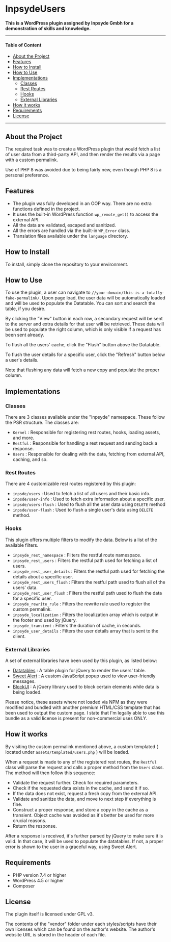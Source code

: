 # InpsydeUsers

**This is a WordPress plugin assigned by Inpsyde Gmbh for a demonstration of skills and knowledge.**

----------------------------------------------------------------

#### Table of Content

- [About the Project](#about-the-project)
- [Features](#features)
- [How to Install](#how-to-install)
- [How to Use](#how-to-use)
- [Implementations](#implementations)
    - [Classes](#imp-classes)
    - [Rest Routes](#imp-routes)
    - [Hooks](#imp-hooks)
    - [External Libraries](#external-libraries)
- [How it works](#how-it-works)
- [Requirements](#requirements)
- [License](#license)

----------------------------------------------------------------

## About the Project

The required task was to create a WordPress plugin that would fetch a list of user data from a third-party API, and then
render the results via a page with a custom permalink.

Use of PHP 8 was avoided due to being fairly new, even though PHP 8 is a personal preference.

## Features

- The plugin was fully developed in an OOP way. There are no extra functions defined in the project.
- It uses the built-in WordPress function `wp_remote_get()` to access the external API.
- All the data are validated, escaped and sanitized.
- All the errors are handled via the built-in `WP_Error` class.
- Translation files available under the `language` directory.

## How to Install

To install, simply clone the repository to your environment.

## How to Use

To use the plugin, a user can navigate to `//your-domain/this-is-a-totally-fake-permalink/`. Upon page load, the user
data will be automatically loaded and will be used to populate the Datatable. You can sort and search the table, if you
desire.

By clicking the "View" button in each row, a secondary request will be sent to the server and extra details for that
user will be retrieved. These data will be used to populate the right column, which is only visible if a request has
been sent already.

To flush all the users' cache, click the "Flush" button above the Datatable.

To flush the user details for a specific user, click the "Refresh" button below a user's details.

Note that flushing any data will fetch a new copy and populate the proper column.

## Implementations

### Classes

There are 3 classes available under the "Inpsyde" namespace. These follow the PSR structure. The classes are:

- `Kernel` : Responsible for registering rest routes, hooks, loading assets, and more.
- `Restful` : Responsible for handling a rest request and sending back a response.
- `Users` : Responsible for dealing with the data, fetching from external API, caching, and so.

### Rest Routes

There are 4 customizable rest routes registered by this plugin:

- `inpsde/users` : Used to fetch a list of all users and their basic info.
- `inpsde/user-info` : Used to fetch extra information about a specific user.
- `inpsde/users-flush` : Used to flush all the user data using `DELETE` method
- `inpsde/user-flush` : Used to flush a single user's data using `DELETE` method.

### Hooks

This plugin offers multiple filters to modify the data. Below is a list of the available filters.

- `inpsyde_rest_namespace` : Filters the restful route namespace.
- `inpsyde_rest_users` : Filters the restful path used for fetching a list of users.
- `inpsyde_rest_user_details` : Filters the restful path used for fetching the details about a specific user.
- `inpsyde_rest_users_flush` : Filters the restful path used to flush all of the users' data.
- `inpsyde_rest_user_flush` : Filters the restful path used to flush the data for a specific user.
- `inpsyde_rewrite_rule` : Filters the rewrite rule used to register the custom permalink.
- `inpsyde_localization` : Filters the localization array which is output in the footer and used by jQuery.
- `inpsyde_transient` : Filters the duration of cache, in seconds.
- `inpsyde_user_details` : Filters the user details array that is sent to the client.

### External Libraries

A set of external libraries have been used by this plugin, as listed below:

- [Datatables](https://datatables.net/) : A table plugin for jQuery to render the users' table.
- [Sweet Alert](https://sweetalert2.github.io/) : A custom JavaScript popup used to view user-friendly messages.
- [BlockUI](https://github.com/malsup/blockui) : A jQuery library used to block certain elements while data is being
  loaded.

Please notice, these assets where not loaded via NPM as they were modified and bundled with another premium HTML/CSS
template that has been used to output the custom page. I state that I'm legally able to use this bundle as a valid
license is present for non-commercial uses ONLY.

## How it works

By visiting the custom permalink mentioned above, a custom templated ( located under `assets/templated/users.php` ) will
be loaded.

When a request is made to any of the registered rest routes, the `Restful` class will parse the request and calls a
proper method from the `Users` class. The method will then follow this sequence:

- Validate the request further. Check for required parameters.
- Check if the requested data exists in the cache, and send it if so.
- If the data does not exist, request a fresh copy from the external API.
- Validate and sanitize the data, and move to next step if everything is fine.
- Construct a proper response, and store a copy in the cache as a transient. Object cache was avoided as it's better be
  used for more crucial reasons.
- Return the response.

After a response is received, it's further parsed by jQuery to make sure it is valid. In that case, it will be used to
populate the datatables. If not, a proper error is shown to the user in a graceful way, using Sweet Alert.

## Requirements

- PHP version 7.4 or higher
- WordPress 4.5 or higher
- Composer

## License

The plugin itself is licensed under GPL v3.

The contents of the "vendor" folder under each styles/scripts have their own licenses which can be found on the author's
website. The author's website URL is stored in the header of each file.